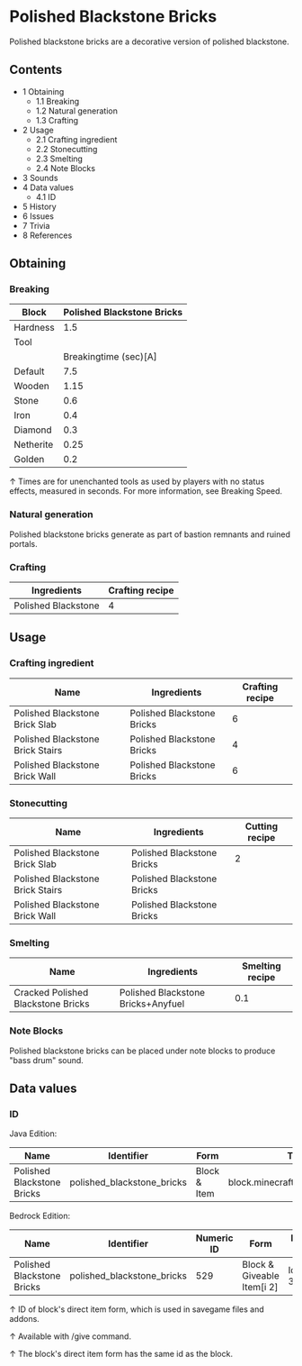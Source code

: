 # Polished Blackstone Bricks
 Polished blackstone bricks are a decorative version of polished blackstone.

## Contents
- 1 Obtaining
	- 1.1 Breaking
	- 1.2 Natural generation
	- 1.3 Crafting
- 2 Usage
	- 2.1 Crafting ingredient
	- 2.2 Stonecutting
	- 2.3 Smelting
	- 2.4 Note Blocks
- 3 Sounds
- 4 Data values
	- 4.1 ID
- 5 History
- 6 Issues
- 7 Trivia
- 8 References

## Obtaining
### Breaking
| Block     | Polished Blackstone Bricks |
|-----------|----------------------------|
| Hardness  | 1.5                        |
| Tool      |                            |
|           | Breakingtime (sec)[A]      |
| Default   | 7.5                        |
| Wooden    | 1.15                       |
| Stone     | 0.6                        |
| Iron      | 0.4                        |
| Diamond   | 0.3                        |
| Netherite | 0.25                       |
| Golden    | 0.2                        |


↑ Times are for unenchanted tools as used by players with no status effects, measured in seconds. For more information, see Breaking Speed.


### Natural generation
Polished blackstone bricks generate as part of bastion remnants and ruined portals.

### Crafting
| Ingredients         | Crafting recipe |
|---------------------|-----------------|
| Polished Blackstone | 4               |

## Usage
### Crafting ingredient
| Name                             | Ingredients                | Crafting recipe |
|----------------------------------|----------------------------|-----------------|
| Polished Blackstone Brick Slab   | Polished Blackstone Bricks | 6               |
| Polished Blackstone Brick Stairs | Polished Blackstone Bricks | 4               |
| Polished Blackstone Brick Wall   | Polished Blackstone Bricks | 6               |

### Stonecutting
| Name                             | Ingredients                | Cutting recipe |
|----------------------------------|----------------------------|----------------|
| Polished Blackstone Brick Slab   | Polished Blackstone Bricks | 2              |
| Polished Blackstone Brick Stairs | Polished Blackstone Bricks |                |
| Polished Blackstone Brick Wall   | Polished Blackstone Bricks |                |

### Smelting
| Name                               | Ingredients                        | Smelting recipe |
|------------------------------------|------------------------------------|-----------------|
| Cracked Polished Blackstone Bricks | Polished Blackstone Bricks+Anyfuel | 0.1             |

### Note Blocks
Polished blackstone bricks can be placed under note blocks to produce "bass drum" sound.

## Data values
### ID
Java Edition:

| Name                       | Identifier                 | Form         | Translation key                            |
|----------------------------|----------------------------|--------------|--------------------------------------------|
| Polished Blackstone Bricks | polished_blackstone_bricks | Block & Item | block.minecraft.polished_blackstone_bricks |

Bedrock Edition:

| Name                       | Identifier                 | Numeric ID | Form                       | Item ID[i 1]   | Translation key                      |
|----------------------------|----------------------------|------------|----------------------------|----------------|--------------------------------------|
| Polished Blackstone Bricks | polished_blackstone_bricks | 529        | Block & Giveable Item[i 2] | Identical[i 3] | tile.polished_blackstone_bricks.name |


↑ ID of block's direct item form, which is used in savegame files and addons.

↑ Available with /give command.

↑ The block's direct item form has the same id as the block.



